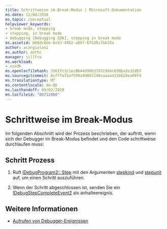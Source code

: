 ```yaml
---
title: Schrittweise im Break-Modus | Microsoft-Dokumentation
ms.date: 11/04/2016
ms.topic: conceptual
helpviewer_keywords:
- break mode, stepping
- stepping, in break mode
- debugging [Debugging SDK], stepping in break mode
ms.assetid: b08dc8ee-6c63-4462-a097-6f525cfbb35a
author: acangialosi
ms.author: anthc
manager: jillfra
ms.workload:
- vssdk
ms.openlocfilehash: 3161fc1c1ec8b44d96b3793198ac630ba2e32d67
ms.sourcegitcommit: 6cfffa72af599a9d667249caaaa411bb28ea69fd
ms.translationtype: MT
ms.contentlocale: de-DE
ms.lasthandoff: 09/02/2020
ms.locfileid: "80712860"
---
```

# <a name="stepping-in-break-mode"></a>Schrittweise im Break-Modus
Im folgenden Abschnitt wird der Prozess beschrieben, der auftritt, wenn sich der Debugger im Break-Modus befindet und den Code schrittweise durchlaufen muss:

## <a name="stepping-process"></a>Schritt Prozess

1. Ruft [IDebugProgram2:: Step](../../extensibility/debugger/reference/idebugprogram2-step.md) mit den Argumenten [stepkind](../../extensibility/debugger/reference/stepkind.md) und [stepunit](../../extensibility/debugger/reference/stepunit.md) auf, um einen Schritt auszuführen.

2. Wenn der Schritt abgeschlossen ist, senden Sie ein [IDebugStepCompleteEvent2](../../extensibility/debugger/reference/idebugstepcompleteevent2.md) als anhalteereignis.

## <a name="see-also"></a>Weitere Informationen
- [Aufrufen von Debugger-Ereignissen](../../extensibility/debugger/calling-debugger-events.md)
